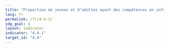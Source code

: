 ```yaml
---
title: "Proportion de jeunes et d’adultes ayant des compétences en informatique et en communication, par type de compétence"
lang: fr
permalink: /fr/4-4-1/
sdg_goal: 4
layout: indicator
indicator: "4.4.1"
target_id: "4.4"
---
```


